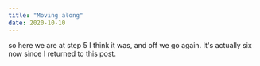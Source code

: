 ```yaml
---
title: "Moving along"
date: 2020-10-10
---
```



so here we are at step 5 I think it was, and off we go again. It's actually six now since I returned to this post.
